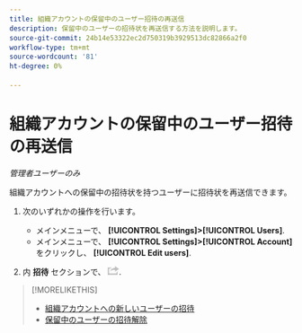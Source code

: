 ```yaml
---
title: 組織アカウントの保留中のユーザー招待の再送信
description: 保留中のユーザーの招待状を再送信する方法を説明します。
source-git-commit: 24b14e53322ec2d750319b3929513dc82866a2f0
workflow-type: tm+mt
source-wordcount: '81'
ht-degree: 0%

---
```


# 組織アカウントの保留中のユーザー招待の再送信

*管理者ユーザーのみ*

組織アカウントへの保留中の招待状を持つユーザーに招待状を再送信できます。

1. 次のいずれかの操作を行います。

   * メインメニューで、 **[!UICONTROL Settings]>[!UICONTROL Users]**.
   * メインメニューで、 **[!UICONTROL Settings]>[!UICONTROL Account]**&#x200B;をクリックし、 **[!UICONTROL Edit users]**.

1. 内 **招待** セクションで、 ![再送信](/help/dsp/assets/resend.png).

>[!MORELIKETHIS]
>
>* [組織アカウントへの新しいユーザーの招待](user-invite.md)
>* [保留中のユーザーの招待解除](user-uninvite.md)


<!-- >* [Edit User Permissions or Delete a User](user-edit.md) -->
